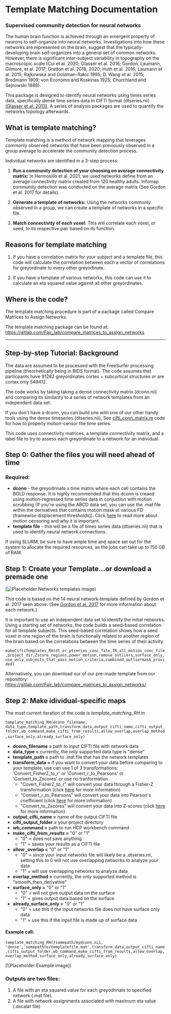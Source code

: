 # Template Matching Documentation 
### Supervised community detection for neural networks 


The human brain function is achieved through an emergent property of neurons to self-organize into neural networks.  Investigations into how these networks are represented on the brain, suggest that the typically-developing brain self-organizes into a general set of common networks. However, there is significant inter-subject variability in topography on the macroscopic scale (Cui et al. 2020; Glasser et al. 2016; Gordon, Laumann, Gilmore, et al. 2017; Gratton et al. 2018, 2020; Huth et al. 2016; Laumann et al. 2015; Rajkowska and Goldman-Rakic 1995; D. Wang et al. 2015; Brodmann 1909; von Economo and Koskinas 1925; Churchland and Sejnowski 1988).

This package  is designed to identify neural networks using times series data, specifically dense time series data in CIFTI format (dtseries.nii) [(Glasser et al. 2013)](https://pubmed.ncbi.nlm.nih.gov/23668970/). A series of analysis packages are used to quantify the networks topology afterwards.


## **What is template matching?**
Template matching is a method of network mapping that leverages commonly observed networks that have been previously observed in a group average to accelerate the community detection process.  

Individual networks are identified in a 3-step process:

1) **Run a community detection of your choosing on average connectivity matrix:**
In Hermosillo et al. 2021, we used networks define from an average connectivity matrix created from 120 healthy adults. Infomap community detection was conducted on the average matrix (See Gordon et al. 2017 for details).

2) **Generate a template of networks:** 
Using the networks commonly observed in a group, we can create a template of networks in a specific file.

3) **Match connectivity of each voxel:** This will correlate each voxel, or seed, to its respective pair based on its function.

## Reasons for template matching

1. If you have a correlation matrix for your subject and a template file, this code will calculate the correlation between each a vector of correlations for greyordinate to every other greyodinate.

2. If you have a template of various networks, this code can use it to calculate an eta squared value against all other greyordinates.

## Where is the code?

The template matching procedure is part of a package called Compare Matrices to Assign Networks.

The template matching package can be found at: https://gitlab.com/Fair_lab/compare_matrices_to_assign_networks

***

## Step-by-step Tutorial: Background

The data are assumed to be processed with the FreeSurfer processing pipeline (theorhetically being in BIDS format). The code assumes that particpants have 91282 greyordinates  cortex + subcortical structures or are cortex only 549412.

The code works by taking taking a dense connectivity matrix (dconn.nii) and comparing its similarity to a series of network templates from an independent data set.  

If you don't have a dconn, you can build one with one of our other handy tools using the dense timeseries (dtseries.nii), See [cifti_conn_matrix.m](https://github.com/DCAN-Labs/cifti-connectivity) code for how to properly motion-censor the time series.

This code uses connectivity matrices, a template connectivity matrix, and a label file to try to assess each greyordinate to a network for an individual.

## Step 0: Gather the files you will need ahead of time

### Required:
- **dconn** - the greyodrinate x time matrix where each cell contains the BOLD response.  It is highly recommended that this dconn is creaed using motion-regressed time series data in conjuction with motion scrubbing (If you're using the ABCD data set, you can use the .mat file within the derivatives that contains motion mask at various FD (framewise displacement thresholds)). Click [here](https://www.ncbi.nlm.nih.gov/pmc/articles/PMC3849338/) to read more about motion censoring and why it is important.
- **template file** - this will be a file of times series data (dtseries.nii) that is used to identify neural network connections.


If using SLURM, be sure to have ample time and space set out for the system to allocate the required resources, as the jobs can take up to 150 GB of RAM. 

## Step 1: Create your Template...or download a premade one

[![Placeholder Networks templates image](/assets/images/templates.png "Functional Network Templates")) 

This code is based on the 14 neural network-template defined by Gordon et al. 2017 seen above. (See [Gordon et al. 2017](https://www.sciencedirect.com/science/article/pii/S089662731730613X?via%3Dihub) for more information about each network.)


It is important to use an independent data set to identify the initial networks.  Using a starting set of networks, the code builds a seed-based correlation for all template subjects. This seed-based correlation shows how a seed voxel in one region of the brain is functionally related to another region of the brain based on the correlations between the time series of their activity.

`makeCiftiTemplates_RH(dt_or_ptseries_conc_file,TR,all_motion_conc_file,project_dir,Zscore_regions,power_motion,remove_outliers,surface_only,use_only_subjects_that_pass_motion_criteria,combined_outliermask_provided)`

Alternatively, you can download our of our pre-made template from our repository: https://gitlab.com/Fair_lab/compare_matrices_to_assign_networks/  

## Step 2: Make idividual-specific maps

The most current iteration of the code is *template_matching_RH.m*


`template_matching_RH(dconn_filename, data_type,template_path,transform_data,output_cifti_name,cifti_output_folder,wb_command,make_cifti_from_results,allow_overlap,overlap_method,surface_only,already_surface_only)`
`


- **dconn_filename =** path to input CIFTI file with network data 
- **data_type =** currently, the only supported data type is "dense"
- **template_path =** path to .mat file that has the network templates
- **transform_data =**  if you want to convert your data before comparing to your template, use can use 1 of 3 transformations: 'Convert_FisherZ_to_r' or 'Convert_r_to_Pearsons' or 'Convert_to_Zscores' or use no tranformation
    - "Covert_FisherZ_to_r" will convert your data through a Fisher-Z transformation (click [here](https://www.statisticshowto.com/fisher-z/) for more information)
    - "Convert_r_to_Pearsons" will convert your data into Pearson's coefficient (click [here](https://www.socscistatistics.com/tests/pearson/) for more information)
    - "Convert_to_Zscores" will convert your data into Z-scores (click [here](https://www.statisticshowto.com/probability-and-statistics/z-score/) for more information)
- **output_cifti_name =** name of the output CIFTI file
- **cifti_output_folder =** your project directory
- **wb_command =** path to run HCP workbench command
- **make_cifti_from_results =** "0" or "1"
    - "0" = does not save anything 
    - "1" = saves your results as a CIFTI file
-  **allow _overlap =** "0" or "1"
    - "0" = since your input networks file will likely be a .dtseries.nii, setting this to 0 will not use overlapping networks to analyze your data 
    - "1" = will use overlapping networks to analyze data
- **overlap_method =**  currently, the only supported method is "smooth_then_derivative"
- **surface_only =** "0" or "1" 
    - "0" = will not give output data on the surface
    - "1" = gives output data based on the surface 
- **already_surface_only =** "0" or "1"
    - "0" = use this if the input networks file does not have surface only data
    - "1" = use this if the input file is made up of surface data 



#### Example call:

`template_matching_RH(/somepath/mydconn.nii, 'dense','somepathto/templatefile.mat',transform_data,output_cifti_name,cifti_output_folder,wb_command,make_cifti_from_results,allow_overlap,overlap_method,surface_only,already_surface_only)`

[![Placeholder Example image])


### Outputs are two files:
1) A file with an eta squared value for each greyodrinate to specified network (.mat file).
2) A file with network assignments associated with maximum eta value (.dscalar file)

